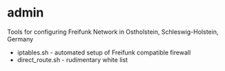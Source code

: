 admin
=====

Tools for configuring Freifunk Network in Ostholstein, Schleswig-Holstein, Germany

 * iptables.sh      - automated setup of Freifunk compatible firewall
 * direct_route.sh  - rudimentary white list
 
